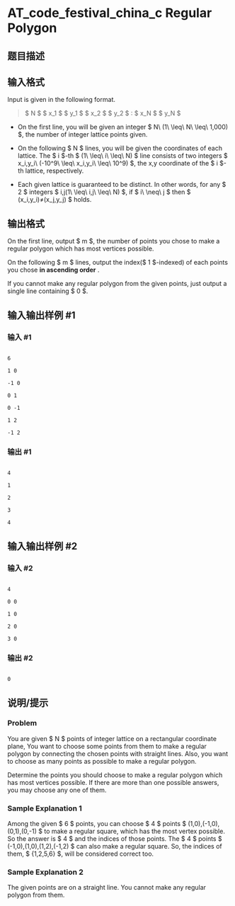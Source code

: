# AT_code_festival_china_c Regular Polygon

## 题目描述

[problemUrl]: https://atcoder.jp/contests/code-festival-2014-china-open/tasks/code_festival_china_c

## 输入格式

Input is given in the following format.

> $ N $ $ x_1 $ $ y_1 $ $ x_2 $ $ y_2 $ : $ x_N $ $ y_N $

- On the first line, you will be given an integer $ N\ (1\ \leq\ N\ \leq\ 1,000) $, the number of integer lattice points given.
- On the following $ N $ lines, you will be given the coordinates of each lattice. The $ i $-th $ (1\ \leq\ i\ \leq\ N) $ line consists of two integers $ x_i,y_i\ (-10^9\ \leq\ x_i,y_i\ \leq\ 10^9) $, the x,y coordinate of the $ i $-th lattice, respectively.
- Each given lattice is guaranteed to be distinct. In other words, for any $ 2 $ integers $ i,j(1\ \leq\ i,j\ \leq\ N) $, if $ i\ \neq\ j $ then $ (x_i,y_i)≠(x_j,y_j) $ holds.

## 输出格式

On the first line, output $ m $, the number of points you chose to make a regular polygon which has most vertices possible.

 On the following $ m $ lines, output the index($ 1 $-indexed) of each points you chose **in ascending order** .

If you cannot make any regular polygon from the given points, just output a single line containing $ 0 $.

## 输入输出样例 #1

### 输入 #1

```
6
1 0
-1 0
0 1
0 -1
1 2
-1 2
```

### 输出 #1

```
4
1
2
3
4
```

## 输入输出样例 #2

### 输入 #2

```
4
0 0
1 0
2 0
3 0
```

### 输出 #2

```
0
```

## 说明/提示

### Problem

You are given $ N $ points of integer lattice on a rectangular coordinate plane, You want to choose some points from them to make a regular polygon by connecting the chosen points with straight lines. Also, you want to choose as many points as possible to make a regular polygon.

Determine the points you should choose to make a regular polygon which has most vertices possible. If there are more than one possible answers, you may choose any one of them.

### Sample Explanation 1

Among the given $ 6 $ points, you can choose $ 4 $ points $ (1,0),(-1,0),(0,1),(0,-1) $ to make a regular square, which has the most vertex possible. So the answer is $ 4 $ and the indices of those points. The $ 4 $ points $ (-1,0),(1,0),(1,2),(-1,2) $ can also make a regular square. So, the indices of them, $ {1,2,5,6} $, will be considered correct too.

### Sample Explanation 2

The given points are on a straight line. You cannot make any regular polygon from them.